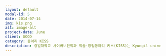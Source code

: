 ```yaml
---
layout: default
modal-id: 5
date: 2014-07-14
img: kis.png
alt: image-alt
project-date: June
client: GOOD
category: 동아리 KISS
description: 경일대학교 사이버보안학과 학술·창업동아리 키스(KISS)는 Kyungil university Information Security Society의 앞 글자를 따서 지은 이름입니다. <p>KISS는 2011년에 창설되었으며 경일대학교 사이버보안학과에 소속된 전공동아리로 학과교수님들의 지도하에 사이버보안을 전공하는 학생들로 구성되어 있으며 대학원 정보보호 연구실과 연계하여 세미나 및 프로젝트 등을 진행하고 있습니다. </p> <p>KISS는 열린 마음과 적극적인 선후배 관계를 통해 사이버보안 분야에서는 항상 최고라는 자부심아래 자기의 적성에 맞는 보안 프로그래밍 언어를 선택하여 공부할 수 있으며, 사이버보안과 관련된 이론적인 부분 뿐만아니라 실무에서 필요로 하는 실용적인 내용들을 다룰 수 있는 정보보호 전문인재 양성을 목표로 하고 있습니다. </p> <p>연구 분야 </p> ###<p>S-Club </p> <p>C, C++, Java 등 프로그래밍 언어를 이용한 보안 프로그래밍 스터디 클럽으로 웹 취약 유형 및 공격로그 및 다양한 공격 패턴들을 분석하여 인터넷 침해사고 방지 및 탐지 방법 및 웹 보안 프로그램 개발 연구하며 임베디드시스템 보안, 운영체제보안, 홈네트워크시스템 보안 등을 함께 연구하는 조직 </p> <p>E- Club</p> <p>전공 영어, 일상 회화 영어, 영문 원서 독해, 영어 논문 연구 및 영작 스터디 클럽으로 인터넷상의 하루가 다르게 나타나는 악성코드들로부터의 무방비 상태인 인터넷 사용자들의 컴퓨터를 Windows의 원격지원(RPC)프로토콜을 사용하여 악성코드들을 제거, 악성코드들로부터 대비하여 PC사용자들이 악성코드들로부터 보다 안전하게 인터넷을 사용할 수 있도록 하는 백신 개발 등을 함께 연구하는 조직 </p> <p>L-Club </p> <p>전공 관련 국가 공인 자격증 취득을 위한 스터디 클럽으로 정보보호관련 취업 및 진학의 수월성을 확보하기 위해 SIS 1급, 2급, CISA, CISSP, CCNP 등 정보보호 전문가 자격증 취득 준비를 체계적으로 하기 위하여 조직 </p> <p>P-Club </p> <p>사이버보안 관련 다양한 프로젝트 수행을 위한 실무역량강화 클럽으로 정보보호관련 취업 및 진학의 수월성을 확보하기 위해 사물인터넷보안, 사이버보안, 시스템보안, 네트워크보안, 헬스케어보안, 개인정보보호, 멀티미디어보안, 자동차보안, 게임보안, 웹보안 등 다양한 정보보호 분야의 최신 프로젝트를 체계적으로 수행하는 조직 </p> <p>M-Club </p> <p>사이버보안학과 재학생들의 전공교과과정과 연계하여 다양한 소규모 그룹 스터디 형태로 운영하여 참여 학생들의 전공 수업의 어려운 부분을 해결해 줄뿐만 아니라 전공역량을 강화시켜주어 학점을 체계적으로 관리하여 주는 조직</p>
---
```

